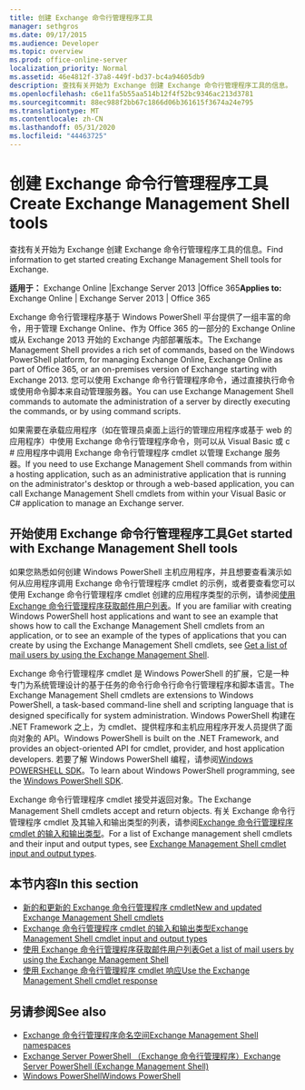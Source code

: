 ```yaml
---
title: 创建 Exchange 命令行管理程序工具
manager: sethgros
ms.date: 09/17/2015
ms.audience: Developer
ms.topic: overview
ms.prod: office-online-server
localization_priority: Normal
ms.assetid: 46e4812f-37a8-449f-bd37-bc4a94605db9
description: 查找有关开始为 Exchange 创建 Exchange 命令行管理程序工具的信息。
ms.openlocfilehash: c6e11fa5b55aa514b12f4f52bc9346ac213d3781
ms.sourcegitcommit: 88ec988f2bb67c1866d06b361615f3674a24e795
ms.translationtype: MT
ms.contentlocale: zh-CN
ms.lasthandoff: 05/31/2020
ms.locfileid: "44463725"
---
```

# <a name="create-exchange-management-shell-tools"></a><span data-ttu-id="f48fe-103">创建 Exchange 命令行管理程序工具</span><span class="sxs-lookup"><span data-stu-id="f48fe-103">Create Exchange Management Shell tools</span></span>

<span data-ttu-id="f48fe-104">查找有关开始为 Exchange 创建 Exchange 命令行管理程序工具的信息。</span><span class="sxs-lookup"><span data-stu-id="f48fe-104">Find information to get started creating Exchange Management Shell tools for Exchange.</span></span>

<span data-ttu-id="f48fe-105">**适用于：** Exchange Online |Exchange Server 2013 |Office 365</span><span class="sxs-lookup"><span data-stu-id="f48fe-105">**Applies to:** Exchange Online | Exchange Server 2013 | Office 365</span></span>
  
<span data-ttu-id="f48fe-106">Exchange 命令行管理程序基于 Windows PowerShell 平台提供了一组丰富的命令，用于管理 Exchange Online、作为 Office 365 的一部分的 Exchange Online 或从 Exchange 2013 开始的 Exchange 内部部署版本。</span><span class="sxs-lookup"><span data-stu-id="f48fe-106">The Exchange Management Shell provides a rich set of commands, based on the Windows PowerShell platform, for managing Exchange Online, Exchange Online as part of Office 365, or an on-premises version of Exchange starting with Exchange 2013.</span></span> <span data-ttu-id="f48fe-107">您可以使用 Exchange 命令行管理程序命令，通过直接执行命令或使用命令脚本来自动管理服务器。</span><span class="sxs-lookup"><span data-stu-id="f48fe-107">You can use Exchange Management Shell commands to automate the administration of a server by directly executing the commands, or by using command scripts.</span></span>
  
<span data-ttu-id="f48fe-108">如果需要在承载应用程序（如在管理员桌面上运行的管理应用程序或基于 web 的应用程序）中使用 Exchange 命令行管理程序命令，则可以从 Visual Basic 或 c # 应用程序中调用 Exchange 命令行管理程序 cmdlet 以管理 Exchange 服务器。</span><span class="sxs-lookup"><span data-stu-id="f48fe-108">If you need to use Exchange Management Shell commands from within a hosting application, such as an administrative application that is running on the administrator's desktop or through a web-based application, you can call Exchange Management Shell cmdlets from within your Visual Basic or C# application to manage an Exchange server.</span></span>
  
## <a name="get-started-with-exchange-management-shell-tools"></a><span data-ttu-id="f48fe-109">开始使用 Exchange 命令行管理程序工具</span><span class="sxs-lookup"><span data-stu-id="f48fe-109">Get started with Exchange Management Shell tools</span></span>
<span data-ttu-id="f48fe-110"><a name="SP15GettingStartedTemplate_WhatDoYouNeed"> </a></span><span class="sxs-lookup"><span data-stu-id="f48fe-110"><a name="SP15GettingStartedTemplate_WhatDoYouNeed"> </a></span></span>

<span data-ttu-id="f48fe-111">如果您熟悉如何创建 Windows PowerShell 主机应用程序，并且想要查看演示如何从应用程序调用 Exchange 命令行管理程序 cmdlet 的示例，或者要查看您可以使用 Exchange 命令行管理程序 cmdlet 创建的应用程序类型的示例，请参阅[使用 Exchange 命令行管理程序获取邮件用户列表](how-to-get-a-list-of-mail-users-by-using-the-exchange-management-shell.md)。</span><span class="sxs-lookup"><span data-stu-id="f48fe-111">If you are familiar with creating Windows PowerShell host applications and want to see an example that shows how to call the Exchange Management Shell cmdlets from an application, or to see an example of the types of applications that you can create by using the Exchange Management Shell cmdlets, see [Get a list of mail users by using the Exchange Management Shell](how-to-get-a-list-of-mail-users-by-using-the-exchange-management-shell.md).</span></span>
  
<span data-ttu-id="f48fe-112">Exchange 命令行管理程序 cmdlet 是 Windows PowerShell 的扩展，它是一种专门为系统管理设计的基于任务的命令行命令行命令行管理程序和脚本语言。</span><span class="sxs-lookup"><span data-stu-id="f48fe-112">The Exchange Management Shell cmdlets are extensions to Windows PowerShell, a task-based command-line shell and scripting language that is designed specifically for system administration.</span></span> <span data-ttu-id="f48fe-113">Windows PowerShell 构建在 .NET Framework 之上，为 cmdlet、提供程序和主机应用程序开发人员提供了面向对象的 API。</span><span class="sxs-lookup"><span data-stu-id="f48fe-113">Windows PowerShell is built on the .NET Framework, and provides an object-oriented API for cmdlet, provider, and host application developers.</span></span> <span data-ttu-id="f48fe-114">若要了解 Windows PowerShell 编程，请参阅[Windows POWERSHELL SDK](https://msdn.microsoft.com/library/dd835506%28VS.85%29.aspx)。</span><span class="sxs-lookup"><span data-stu-id="f48fe-114">To learn about Windows PowerShell programming, see the [Windows PowerShell SDK](https://msdn.microsoft.com/library/dd835506%28VS.85%29.aspx).</span></span>
  
<span data-ttu-id="f48fe-115">Exchange 命令行管理程序 cmdlet 接受并返回对象。</span><span class="sxs-lookup"><span data-stu-id="f48fe-115">The Exchange Management Shell cmdlets accept and return objects.</span></span> <span data-ttu-id="f48fe-116">有关 Exchange 命令行管理程序 cmdlet 及其输入和输出类型的列表，请参阅[Exchange 命令行管理程序 cmdlet 的输入和输出类型](exchange-management-shell-cmdlet-input-and-output-types.md)。</span><span class="sxs-lookup"><span data-stu-id="f48fe-116">For a list of Exchange management shell cmdlets and their input and output types, see [Exchange Management Shell cmdlet input and output types](exchange-management-shell-cmdlet-input-and-output-types.md).</span></span>
  
## <a name="in-this-section"></a><span data-ttu-id="f48fe-117">本节内容</span><span class="sxs-lookup"><span data-stu-id="f48fe-117">In this section</span></span>

- [<span data-ttu-id="f48fe-118">新的和更新的 Exchange 命令行管理程序 cmdlet</span><span class="sxs-lookup"><span data-stu-id="f48fe-118">New and updated Exchange Management Shell cmdlets</span></span>](new-and-updated-exchange-management-shell-cmdlets.md)  
- [<span data-ttu-id="f48fe-119">Exchange 命令行管理程序 cmdlet 的输入和输出类型</span><span class="sxs-lookup"><span data-stu-id="f48fe-119">Exchange Management Shell cmdlet input and output types</span></span>](exchange-management-shell-cmdlet-input-and-output-types.md)
- [<span data-ttu-id="f48fe-120">使用 Exchange 命令行管理程序获取邮件用户列表</span><span class="sxs-lookup"><span data-stu-id="f48fe-120">Get a list of mail users by using the Exchange Management Shell</span></span>](how-to-get-a-list-of-mail-users-by-using-the-exchange-management-shell.md)
- [<span data-ttu-id="f48fe-121">使用 Exchange 命令行管理程序 cmdlet 响应</span><span class="sxs-lookup"><span data-stu-id="f48fe-121">Use the Exchange Management Shell cmdlet response</span></span>](how-to-use-the-exchange-management-shell-cmdlet-response.md)


## <a name="see-also"></a><span data-ttu-id="f48fe-122">另请参阅</span><span class="sxs-lookup"><span data-stu-id="f48fe-122">See also</span></span>

- [<span data-ttu-id="f48fe-123">Exchange 命令行管理程序命名空间</span><span class="sxs-lookup"><span data-stu-id="f48fe-123">Exchange Management Shell namespaces</span></span>](exchange-management-shell-namespaces.md)  
- [<span data-ttu-id="f48fe-124">Exchange Server PowerShell （Exchange 命令行管理程序）</span><span class="sxs-lookup"><span data-stu-id="f48fe-124">Exchange Server PowerShell (Exchange Management Shell)</span></span>](https://docs.microsoft.com/powershell/exchange/exchange-server/exchange-management-shell?view=exchange-ps)  
- [<span data-ttu-id="f48fe-125">Windows PowerShell</span><span class="sxs-lookup"><span data-stu-id="f48fe-125">Windows PowerShell</span></span>](https://msdn.microsoft.com/library/dd835506%28v=vs.85%29.aspx)
    

